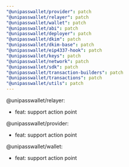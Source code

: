 ```yaml
---
"@unipasswallet/provider": patch
"@unipasswallet/relayer": patch
"@unipasswallet/wallet": patch
"@unipasswallet/abi": patch
"@unipasswallet/deployer": patch
"@unipasswallet/dkim": patch
"@unipasswallet/dkim-base": patch
"@unipasswallet/eip4337-hook": patch
"@unipasswallet/keys": patch
"@unipasswallet/network": patch
"@unipasswallet/sdk": patch
"@unipasswallet/transaction-builders": patch
"@unipasswallet/transactions": patch
"@unipasswallet/utils": patch
---
```


@unipasswallet/relayer:

- feat: support action point

@unipasswallet/provider:

- feat: support action point

@unipasswallet/wallet:

- feat: support action point
